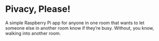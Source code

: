 # Pivacy, Please!

A simple Raspberry Pi app for anyone in one room that wants to let someone else in another room know if they’re busy. Without, you know, walking into another room.
